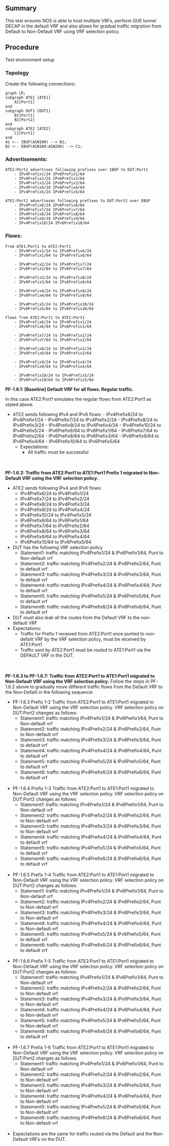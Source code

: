 
## Summary
This test ensures NOS is able to host multiple VRFs, perform GUE tunnel DECAP in the default VRF and also allows for gradual traffic migration from Default to Non-Default VRF using VRF selection policy.


## Procedure
Test environment setup

### Topology
Create the following connections:
```mermaid
graph LR; 
subgraph ATE1 [ATE1]
    A1[Port1] 
end
subgraph DUT1 [DUT1]
    B1[Port1]
    B2[Port2]
end
subgraph ATE2 [ATE2]
    C1[Port1] 
end
A1 <-- IBGP(ASN100) --> B1; 
B2 <-- EBGP(ASN100:ASN200) --> C1;
```

### Advertisements:

	ATE1:Port1 advertises following prefixes over IBGP to DUT:Port1
		- IPv4Prefix1/24 IPv6Prefix1/64
		- IPv4Prefix2/24 IPv6Prefix2/64
		- IPv4Prefix3/24 IPv6Prefix3/64
		- IPv4Prefix4/24 IPv6Prefix4/64
		- IPv4Prefix5/24 IPv6Prefix5/64

	ATE2:Port1 advertieses following prefixes to DUT:Port2 over EBGP
		- IPv4Prefix6/24 IPv6Prefix6/64
		- IPv4Prefix7/24 IPv6Prefix7/64
		- IPv4Prefix8/24 IPv6Prefix8/64
		- IPv4Prefix9/24 IPv6Prefix9/64
		- IPv4Prefix10/24 IPv6Prefix10/64

### Flows:

	From ATE1:Port1 to ATE2:Port1
		- IPv4Prefix1/24 to IPv4Prefix6/24 
		- IPv6Prefix1/64 to IPv6Prefix6/64 

		- IPv4Prefix2/24 to IPv4Prefix7/24 
		- IPv6Prefix2/64 to IPv6Prefix7/64 

		- IPv4Prefix3/24 to IPv4Prefix8/24 
		- IPv6Prefix3/64 to IPv6Prefix8/64 

		- IPv4Prefix4/24 to IPv4Prefix9/24 
		- IPv6Prefix4/64 to IPv6Prefix9/64 

		- IPv4Prefix5/24 to IPv4Prefix10/24 
		- IPv6Prefix5/64 to IPv6Prefix10/64 

	Flows from ATE2:Port1 to ATE1:Port1
		- IPv4Prefix6/24 to IPv4Prefix1/24 
		- IPv6Prefix6/64 to IPv6Prefix1/64 

		- IPv4Prefix7/24 to IPv4Prefix2/24 
		- IPv6Prefix7/64 to IPv6Prefix2/64 

		- IPv4Prefix8/24 to IPv4Prefix3/24
		- IPv6Prefix8/64 to IPv6Prefix3/64 

		- IPv4Prefix9/24 to IPv4Prefix4/24 
		- IPv6Prefix9/64 to IPv6Prefix4/64

		- IPv4Prefix10/24 to IPv4Prefix5/24 
		- IPv6Prefix10/64 to IPv6Prefix5/64 


**PF-1.6.1: [Baseline] Default VRF for all flows. Regular traffic.**

In this case ATE2:Port1 simulates the regular flows from ATE2:Port1 as stated above.
  * ATE2 sends following IPv4 and IPv6 flows:
		- IPv4Prefix6/24 to IPv4Prefix1/24 
		- IPv4Prefix7/24 to IPv4Prefix2/24
		- IPv4Prefix8/24 to IPv4Prefix3/24 
		- IPv4Prefix9/24 to IPv4Prefix4/24 
		- IPv4Prefix10/24 to IPv4Prefix5/24
		- IPv6Prefix6/64 to IPv6Prefix1/64 
		- IPv6Prefix7/64 to IPv6Prefix2/64
		- IPv6Prefix8/64 to IPv6Prefix3/64 
		- IPv6Prefix9/64 to IPv6Prefix4/64 
		- IPv6Prefix10/64 to IPv6Prefix5/64    
	- Expectations:
		- All traffic must be successful<br><br><br>

**PF-1.6.2: Traffic from ATE2:Port1 to ATE1:Port1 Prefix 1 migrated to Non-Default VRF using the VRF selection policy.**
  * ATE2 sends following IPv4 and IPv6 flows:
    * IPv4Prefix6/24 to IPv4Prefix1/24 
    * IPv4Prefix7/24 to IPv4Prefix2/24
    * IPv4Prefix8/24 to IPv4Prefix3/24 
    * IPv4Prefix9/24 to IPv4Prefix4/24 
    * IPv4Prefix10/24 to IPv4Prefix5/24
    * IPv6Prefix6/64 to IPv6Prefix1/64 
    * IPv6Prefix7/64 to IPv6Prefix2/64
    * IPv6Prefix8/64 to IPv6Prefix3/64 
    * IPv6Prefix9/64 to IPv6Prefix4/64 
    * IPv6Prefix10/64 to IPv6Prefix5/64
  * DUT has the following VRF selection policy
    * Statement1: traffic matching IPv4Prefix1/24 & IPv6Prefix1/64, Punt to Non-default vrf
    * Statement2: traffic matching IPv4Prefix2/24 & IPv6Prefix2/64, Punt to default vrf
    * Statement3: traffic matching IPv4Prefix3/24 & IPv6Prefix3/64, Punt to default vrf
    * Statement4: traffic matching IPv4Prefix4/24 & IPv6Prefix4/64, Punt to default vrf
    * Statement5: traffic matching IPv4Prefix5/24 & IPv6Prefix5/64, Punt to default vrf
    * Statement6: traffic matching IPv4Prefix6/24 & IPv6Prefix6/64, Punt to default vrf
  * DUT must also leak all the routes from the Default VRF to the non-default VRF
  * Expectations:
    * Traffic for Prefix 1 received from ATE2:Port1 once punted to non-defailt VRF by the VRF selection policy, must be received by ATE1:Port1
    * Traffic sent by ATE2:Port1 must be routed to ATE1:Port1 via the DEFAULT VRF in the DUT.<br><br><br>

**PF-1.6.3 to PF-1.6.7: Traffic from ATE2:Port1 to ATE1:Port1 migrated to Non-Default VRF using the VRF selection policy.**
Follow the steps in PF-1.6.2 above to gradually move different traffic flows from the Default VRF to the Non-Defailt in the following sequence:

  * PF-1.6.3 Prefix 1-2 Traffic from ATE2:Port1 to ATE1:Port1 migrated to Non-Default VRF using the VRF selection policy.
    VRF selection policy on DUT:Port2 changes as follows:
    * Statement1: traffic matching IPv4Prefix1/24 & IPv6Prefix1/64, Punt to Non-default vrf
    * Statement2: traffic matching IPv4Prefix2/24 & IPv6Prefix2/64, Punt to Non-default vrf
    * Statement3: traffic matching IPv4Prefix3/24 & IPv6Prefix3/64, Punt to default vrf
    * Statement4: traffic matching IPv4Prefix4/24 & IPv6Prefix4/64, Punt to default vrf
    * Statement5: traffic matching IPv4Prefix5/24 & IPv6Prefix5/64, Punt to default vrf
    * Statement6: traffic matching IPv4Prefix6/24 & IPv6Prefix6/64, Punt to default vrf<br><br>
  * PF-1.6.4 Prefix 1-3  Traffic from ATE2:Port1 to ATE1:Port1 migrated to Non-Default VRF using the VRF selection policy.
    VRF selection policy on DUT:Port2 changes as follows:
    * Statement1: traffic matching IPv4Prefix1/24 & IPv6Prefix1/64, Punt to Non-default vrf
    * Statement2: traffic matching IPv4Prefix2/24 & IPv6Prefix2/64, Punt to Non-default vrf
    * Statement3: traffic matching IPv4Prefix3/24 & IPv6Prefix3/64, Punt to Non-default vrf
    * Statement4: traffic matching IPv4Prefix4/24 & IPv6Prefix4/64, Punt to default vrf
    * Statement5: traffic matching IPv4Prefix5/24 & IPv6Prefix5/64, Punt to default vrf
    * Statement6: traffic matching IPv4Prefix6/24 & IPv6Prefix6/64, Punt to default vrf<br><br>
  * PF-1.6.5 Prefix 1-4  Traffic from ATE2:Port1 to ATE1:Port1 migrated to Non-Default VRF using the VRF selection policy.
    VRF selection policy on DUT:Port2 changes as follows:
    * Statement1: traffic matching IPv4Prefix1/24 & IPv6Prefix1/64, Punt to Non-default vrf
    * Statement2: traffic matching IPv4Prefix2/24 & IPv6Prefix2/64, Punt to Non-default vrf
    * Statement3: traffic matching IPv4Prefix3/24 & IPv6Prefix3/64, Punt to Non-default vrf
    * Statement4: traffic matching IPv4Prefix4/24 & IPv6Prefix4/64, Punt to Non-default vrf
    * Statement5: traffic matching IPv4Prefix5/24 & IPv6Prefix5/64, Punt to default vrf
    * Statement6: traffic matching IPv4Prefix6/24 & IPv6Prefix6/64, Punt to default vrf<br><br>
  * PF-1.6.6 Prefix 1-5 Traffic from ATE2:Port1 to ATE1:Port1 migrated to Non-Default VRF using the VRF selection policy.
    VRF selection policy on DUT:Port2 changes as follows:
    * Statement1: traffic matching IPv4Prefix1/24 & IPv6Prefix1/64, Punt to Non-default vrf
    * Statement2: traffic matching IPv4Prefix2/24 & IPv6Prefix2/64, Punt to Non-default vrf
    * Statement3: traffic matching IPv4Prefix3/24 & IPv6Prefix3/64, Punt to Non-default vrf
    * Statement4: traffic matching IPv4Prefix4/24 & IPv6Prefix4/64, Punt to Non-default vrf
    * Statement5: traffic matching IPv4Prefix5/24 & IPv6Prefix5/64, Punt to Non-default vrf
    * Statement6: traffic matching IPv4Prefix6/24 & IPv6Prefix6/64, Punt to default vrf<br><br>
  * PF-1.6.7 Prefix 1-6 Traffic from ATE2:Port1 to ATE1:Port1 migrated to Non-Default VRF using the VRF selection policy.
    VRF selection policy on DUT:Port2 changes as follows:
    * Statement1: traffic matching IPv4Prefix1/24 & IPv6Prefix1/64, Punt to Non-default vrf
    * Statement2: traffic matching IPv4Prefix2/24 & IPv6Prefix2/64, Punt to Non-default vrf
    * Statement3: traffic matching IPv4Prefix3/24 & IPv6Prefix3/64, Punt to Non-default vrf
    * Statement4: traffic matching IPv4Prefix4/24 & IPv6Prefix4/64, Punt to Non-default vrf
    * Statement5: traffic matching IPv4Prefix5/24 & IPv6Prefix5/64, Punt to Non-default vrf
    * Statement6: traffic matching IPv4Prefix6/24 & IPv6Prefix6/64, Punt to Non-default vrf<br><br>
  * Expectations are the same for traffic routed via the Default and the Non-Default VRFs on the DUT.
